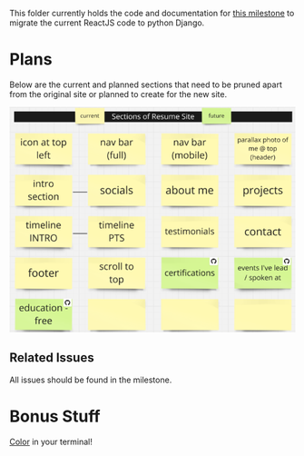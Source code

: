 This folder currently holds the code and documentation for [this milestone](https://github.com/ProsperousHeart/ProsperousHeart.github.io/milestone/1) to migrate the current ReactJS code to python Django.

# Plans

Below are the current and planned sections that need to be pruned apart from the original site or planned to create for the new site.

![Initial Expectations](./IMGs/planning.png)

## Related Issues

All issues should be found in the milestone.

# Bonus Stuff

[Color](https://docs.djangoproject.com/en/5.1/howto/windows/#colored-terminal-output) in your terminal!